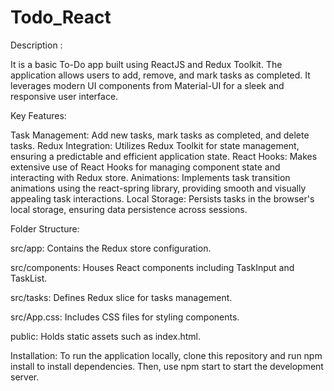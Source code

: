 # Todo_React

Description :

It is a basic To-Do app built using ReactJS and Redux Toolkit. The application allows users to add, remove, and mark tasks as completed. It leverages modern UI components from Material-UI for a sleek and responsive user interface.


Key Features:

Task Management: Add new tasks, mark tasks as completed, and delete tasks.
Redux Integration: Utilizes Redux Toolkit for state management, ensuring a predictable and efficient application state.
React Hooks: Makes extensive use of React Hooks for managing component state and interacting with Redux store.
Animations: Implements task transition animations using the react-spring library, providing smooth and visually appealing task interactions.
Local Storage: Persists tasks in the browser's local storage, ensuring data persistence across sessions.

Folder Structure:

src/app: Contains the Redux store configuration.

src/components: Houses React components including TaskInput and TaskList.

src/tasks: Defines Redux slice for tasks management.

src/App.css: Includes CSS files for styling components.

public: Holds static assets such as index.html.

Installation:
To run the application locally, clone this repository and run npm install to install dependencies. Then, use npm start to start the development server.

